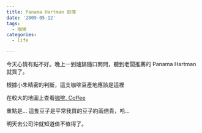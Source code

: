```yaml
---
title: Panama Hartman 前傳
date: '2009-05-12'
tags:
  - 咖啡
categories:
  - life

---
```

今天心情有點不好。晚上一到爐鍋隨口問問，聽到老闆推薦的 Panama Hartman 就買了。  
  
  
根據小朱精密的判斷，這支咖啡豆產地應該是這裡  
  
在較大的地圖上查看[咖啡, Coffee](http://maps.google.com.tw/maps/ms?ie=UTF8&t=h&brcurrent=3,0x346ef3065c07572f:0xe711f004bf9c5469&msa=0&msid=102940795217138094975.000001122da50b5bd18f9&ll=8.928487,-82.144775&spn=4.340269,8.789062&z=7&source=embed)  
  
重點是... 這隻豆子是平常我買的豆子約兩倍貴，哈...  
  
明天去公司沖就知道值不值得了。